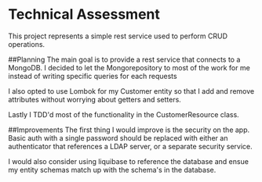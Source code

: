 # Technical Assessment

This project represents a simple rest service used to perform CRUD operations. 

##Planning
The main goal is to provide a rest service that connects to a MongoDB. I decided to let the Mongorepository to most of the work for me instead of writing specific queries for each requests

I also opted to use Lombok for my Customer entity so that I add and remove attributes without worrying about getters and setters.

Lastly I TDD'd most of the functionality in the CustomerResource class.  

##Improvements
The first thing I would improve is the security on the app. Basic auth with a single password should be replaced with either an authenticator that references a LDAP server, or a separate security service. 

I would also consider using liquibase to reference the database and ensue my entity schemas match up with the schema's in the database.